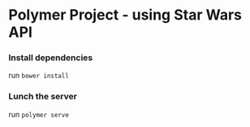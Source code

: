 # Polymer Project - using Star Wars API 

### Install dependencies
run `bower install` 

### Lunch the server
run `polymer serve` 
